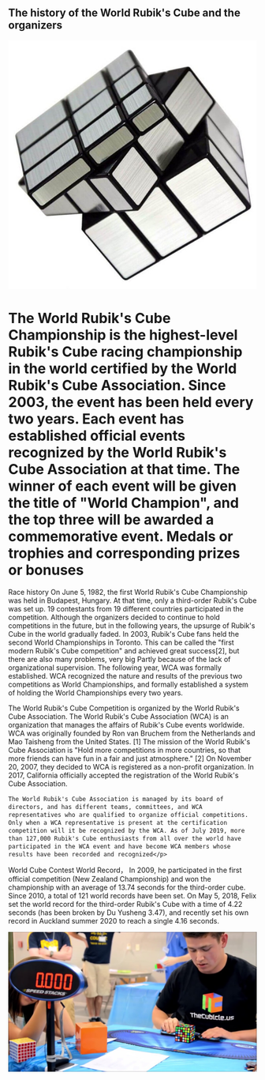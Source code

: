 ## The history of the World Rubik's Cube and the organizers
<html lang="en">
<head>
    <meta charset="UTF-8">
    <title>Introduction to World Rubik's Cube</title>

<body>
<img src="0.jpg/">
<h1>The World Rubik's Cube Championship is the highest-level Rubik's Cube racing championship in the world certified by the World Rubik's Cube Association. Since 2003, the event has been held every two years. Each event has established official events recognized by the World Rubik's Cube Association at that time. The winner of each event will be given the title of "World Champion", and the top three will be awarded a commemorative event. Medals or trophies and corresponding prizes or bonuses</h1>
<p>Race history
    On June 5, 1982, the first World Rubik's Cube Championship was held in Budapest, Hungary. At that time, only a third-order Rubik's Cube was set up. 19 contestants from 19 different countries participated in the competition. Although the organizers decided to continue to hold competitions in the future, but in the following years, the upsurge of Rubik's Cube in the world gradually faded. In 2003, Rubik's Cube fans held the second World Championships in Toronto. This can be called the "first modern Rubik's Cube competition" and achieved great success[2], but there are also many problems, very big Partly because of the lack of organizational supervision. The following year, WCA was formally established. WCA recognized the nature and results of the previous two competitions as World Championships, and formally established a system of holding the World Championships every two years.</p>
<p>The World Rubik's Cube Competition is organized by the World Rubik's Cube Association. The World Rubik's Cube Association (WCA) is an organization that manages the affairs of Rubik's Cube events worldwide. WCA was originally founded by Ron van Bruchem from the Netherlands and Mao Taisheng from the United States. [1] The mission of the World Rubik's Cube Association is "Hold more competitions in more countries, so that more friends can have fun in a fair and just atmosphere." [2] On November 20, 2007, they decided to WCA is registered as a non-profit organization. In 2017, California officially accepted the registration of the World Rubik's Cube Association.

    The World Rubik's Cube Association is managed by its board of directors, and has different teams, committees, and WCA representatives who are qualified to organize official competitions. Only when a WCA representative is present at the certification competition will it be recognized by the WCA. As of July 2019, more than 127,000 Rubik's Cube enthusiasts from all over the world have participated in the WCA event and have become WCA members whose results have been recorded and recognized</p>
<p>World Cube Contest World Record，
    In 2009, he participated in the first official competition (New Zealand Championship) and won the championship with an average of 13.74 seconds for the third-order cube. Since 2010, a total of 121 world records have been set. On May 5, 2018, Felix set the world record for the third-order Rubik's Cube with a time of 4.22 seconds (has been broken by Du Yusheng 3.47), and recently set his own record in Auckland summer 2020 to reach a single 4.16 seconds.</p>
<img src="1.jpg/">
</body>


